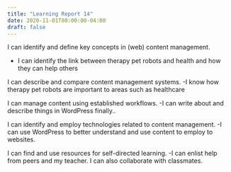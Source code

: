 ```yaml
---
title: "Learning Report 14"
date: 2020-11-01T00:00:00-04:00
draft: false
---
```


  I can identify and define key concepts in (web) content management.
   - I can identify the link between therapy pet robots and health and how they can help others
   
  I can describe and compare content management systems.
   -I know how therapy pet robots are important to areas such as healthcare
 
 I can manage content using established workflows.
   -I can write about and describe things in WordPress finally..
 
 I can identify and employ technologies related to content management.
    -I can use WordPress to better understand and use content to employ to websites.
 
 I can find and use resources for self-directed learning.
     -I can enlist help from peers and my teacher. I can also collaborate with classmates.

